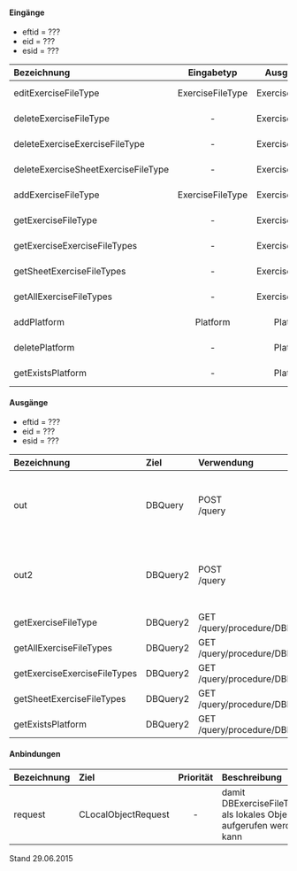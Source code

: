#### Eingänge
- eftid = ???
- eid = ???
- esid = ???

| Bezeichnung  | Eingabetyp  | Ausgabetyp | Befehl | Beschreibung |
| :----------- |:-----------:| :---------:| :----- | :----------- |
|editExerciseFileType|ExerciseFileType|ExerciseFileType|PUT<br>/exercisefiletype(/exercisefiletype)/:eftid| ??? |
|deleteExerciseFileType|-|ExerciseFileType|DELETE<br>/exercisefiletype(/exercisefiletype)/:eftid| ??? |
|deleteExerciseExerciseFileType|-|ExerciseFileType|DELETE<br>/exercisefiletype/exercise/:eid| ??? |
|deleteExerciseSheetExerciseFileType|-|ExerciseFileType|DELETE<br>/exercisefiletype/exercisesheet/:esid| ??? |
|addExerciseFileType|ExerciseFileType|ExerciseFileType|POST<br>/exercisefiletype| ??? |
|getExerciseFileType|-|ExerciseFileType|GET<br>/exercisefiletype(/exercisefiletype)/:eftid| ??? |
|getExerciseExerciseFileTypes|-|ExerciseFileType|GET<br>/exercisefiletype(/exercisefiletype)/exercise/:eid| ??? |
|getSheetExerciseFileTypes|-|ExerciseFileType|GET<br>/exercisefiletype(/exercisefiletype)/exercisesheet/:esid| ??? |
|getAllExerciseFileTypes|-|ExerciseFileType|GET<br>/exercisefiletype(/exercisefiletype)| ??? |
|addPlatform|Platform|Platform|POST<br>/platform| ??? |
|deletePlatform|-|Platform|DELETE<br>/platform| ??? |
|getExistsPlatform|-|Platform|GET<br>/link/exists/platform| ??? |

#### Ausgänge
- eftid = ???
- eid = ???
- esid = ???

| Bezeichnung  | Ziel  | Verwendung | Beschreibung |
| :----------- |:----- | :--------- | :----------- |
|out|DBQuery|POST<br>/query| wird für EDIT, DELETE<br>und POST<br>SQL-Templates verwendet |
|out2|DBQuery2|POST<br>/query| wird für EDIT, DELETE<br>und POST<br>SQL-Templates verwendet |
|getExerciseFileType|DBQuery2|GET<br>/query/procedure/DBExerciseFileTypeGetExerciseFileType/:eftid| Prozeduraufruf |
|getAllExerciseFileTypes|DBQuery2|GET<br>/query/procedure/DBExerciseFileTypeGetAllExerciseFileTypes| Prozeduraufruf |
|getExerciseExerciseFileTypes|DBQuery2|GET<br>/query/procedure/DBExerciseFileTypeGetExerciseExerciseFileTypes/:eid| Prozeduraufruf |
|getSheetExerciseFileTypes|DBQuery2|GET<br>/query/procedure/DBExerciseFileTypeGetSheetExerciseFileTypes/:esid| Prozeduraufruf |
|getExistsPlatform|DBQuery2|GET<br>/query/procedure/DBExerciseFileTypeGetExistsPlatform| Prozeduraufruf |

#### Anbindungen
| Bezeichnung  | Ziel  | Priorität | Beschreibung |
| :----------- |:----- | :--------:| :------------|
|request|CLocalObjectRequest|-| damit DBExerciseFileType als lokales Objekt aufgerufen werden kann |

Stand 29.06.2015
